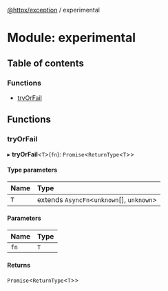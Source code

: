 [@httpx/exception](../README.md) / experimental

# Module: experimental

## Table of contents

### Functions

- [tryOrFail](experimental.md#tryorfail)

## Functions

### tryOrFail

▸ **tryOrFail**\<`T`\>(`fn`): `Promise`\<`ReturnType`\<`T`\>\>

#### Type parameters

| Name | Type                                        |
| :--- | :------------------------------------------ |
| `T`  | extends `AsyncFn`\<`unknown`[], `unknown`\> |

#### Parameters

| Name | Type |
| :--- | :--- |
| `fn` | `T`  |

#### Returns

`Promise`\<`ReturnType`\<`T`\>\>
